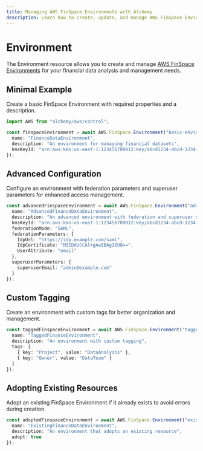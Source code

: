 ```yaml
---
title: Managing AWS FinSpace Environments with Alchemy
description: Learn how to create, update, and manage AWS FinSpace Environments using Alchemy Cloud Control.
---
```


# Environment

The Environment resource allows you to create and manage [AWS FinSpace Environments](https://docs.aws.amazon.com/finspace/latest/userguide/) for your financial data analysis and management needs.

## Minimal Example

Create a basic FinSpace Environment with required properties and a description.

```ts
import AWS from "alchemy/aws/control";

const finspaceEnvironment = await AWS.FinSpace.Environment("basic-environment", {
  name: "FinanceDataEnvironment",
  description: "An environment for managing financial datasets",
  kmsKeyId: "arn:aws:kms:us-east-1:123456789012:key/abcd1234-abcd-1234-abcd-1234abcd1234"
});
```

## Advanced Configuration

Configure an environment with federation parameters and superuser parameters for enhanced access management.

```ts
const advancedFinspaceEnvironment = await AWS.FinSpace.Environment("advanced-environment", {
  name: "AdvancedFinanceDataEnvironment",
  description: "An advanced environment with federation and superuser settings",
  kmsKeyId: "arn:aws:kms:us-east-1:123456789012:key/abcd1234-abcd-1234-abcd-1234abcd1234",
  federationMode: "SAML",
  federationParameters: {
    IdpUrl: "https://idp.example.com/saml",
    IdpCertificate: "MIIDdzCCAl+gAwIBAgIEUQ==",
    UserAttribute: "email"
  },
  superuserParameters: {
    superuserEmail: "admin@example.com"
  }
});
```

## Custom Tagging

Create an environment with custom tags for better organization and management.

```ts
const taggedFinspaceEnvironment = await AWS.FinSpace.Environment("tagged-environment", {
  name: "TaggedFinanceEnvironment",
  description: "An environment with custom tagging",
  tags: [
    { key: "Project", value: "DataAnalysis" },
    { key: "Owner", value: "DataTeam" }
  ]
});
```

## Adopting Existing Resources

Adopt an existing FinSpace Environment if it already exists to avoid errors during creation.

```ts
const adoptedFinspaceEnvironment = await AWS.FinSpace.Environment("existing-environment", {
  name: "ExistingFinanceDataEnvironment",
  description: "An environment that adopts an existing resource",
  adopt: true
});
```